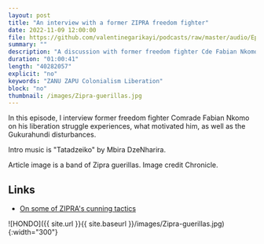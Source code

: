 ```yaml
---
layout: post
title: "An interview with a former ZIPRA freedom fighter"
date: 2022-11-09 12:00:00
file: https://github.com/valentinegarikayi/podcasts/raw/master/audio/Ep_05_2022_FabianNkomo.mp3
summary: ""
description: "A discussion with former freedom fighter Cde Fabian Nkomo"
duration: "01:00:41"
length: "40282057"
explicit: "no"
keywords: "ZANU ZAPU Colonialism Liberation"
block: "no"
thumbnail: /images/Zipra-guerillas.jpg
---
```


In this episode, I interview former freedom fighter Comrade Fabian Nkomo on his liberation struggle experiences, what motivated him, as well as the Gukurahundi disturbances.

Intro music is "Tatadzeiko" by Mbira DzeNharira.

Article image is a band of Zipra guerillas. Image credit Chronicle.

<!--more-->

## Links
* [On some of ZIPRA's cunning tactics ](https://www.chronicle.co.zw/outnumbered-zipra-guerillas-wore-cowbells-to-lull-enemy-forces/)

![HONDO]({{ site.url }}{{ site.baseurl }}/images/Zipra-guerillas.jpg){:width="300"}

<!-- Google tag (gtag.js) -->
<script async src="https://www.googletagmanager.com/gtag/js?id=G-02DTBF3N7T"></script>
<script>
  window.dataLayer = window.dataLayer || [];
  function gtag(){dataLayer.push(arguments);}
  gtag('js', new Date());

  gtag('config', 'G-02DTBF3N7T');
</script>
